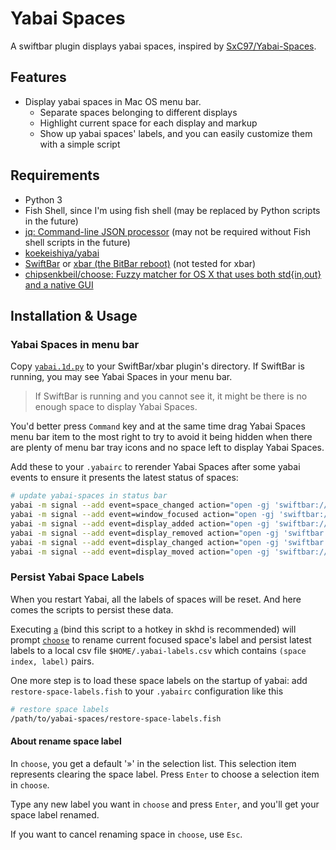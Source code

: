 # Yabai Spaces

A swiftbar plugin displays yabai spaces, inspired by [SxC97/Yabai-Spaces](https://github.com/SxC97/Yabai-Spaces).

## Features

- Display yabai spaces in Mac OS menu bar.
  - Separate spaces belonging to different displays
  - Highlight current space for each display and markup
  - Show up yabai spaces' labels, and you can easily customize them with a
  simple script

## Requirements

- Python 3
- Fish Shell, since I'm using fish shell (may be replaced by Python scripts in the future)
- [jq: Command-line JSON processor](https://github.com/stedolan/jq) (may not be required without Fish shell scripts in the future)
- [koekeishiya/yabai](https://github.com/koekeishiya/yabai)
- [SwiftBar](https://github.com/swiftbar/SwiftBar) or [xbar (the BitBar reboot)](https://github.com/matryer/xbar) (not tested for xbar)
- [chipsenkbeil/choose: Fuzzy matcher for OS X that uses both std{in,out} and a native GUI](https://github.com/chipsenkbeil/choose)

## Installation & Usage

### Yabai Spaces in menu bar

Copy [`yabai.1d.py`](./yabai.1d.py) to your SwiftBar/xbar plugin's directory.
If SwiftBar is running, you may see Yabai Spaces in your menu bar.
> If SwiftBar is running and you cannot see it, it might be there is no enough
space to display Yabai Spaces.

You'd better press `Command` key and at the same time drag Yabai Spaces menu bar
item to the most right to try to avoid it being hidden when there are plenty of menu
bar tray icons and no space left to display Yabai Spaces.

Add these to your `.yabairc` to rerender Yabai Spaces after some yabai events to
ensure it presents the latest status of spaces:

```bash
# update yabai-spaces in status bar
yabai -m signal --add event=space_changed action="open -gj 'swiftbar://refreshplugin?name=yabai'"
yabai -m signal --add event=window_focused action="open -gj 'swiftbar://refreshplugin?name=yabai'"
yabai -m signal --add event=display_added action="open -gj 'swiftbar://refreshplugin?name=yabai'"
yabai -m signal --add event=display_removed action="open -gj 'swiftbar://refreshplugin?name=yabai'"
yabai -m signal --add event=display_changed action="open -gj 'swiftbar://refreshplugin?name=yabai'"
yabai -m signal --add event=display_moved action="open -gj 'swiftbar://refreshplugin?name=yabai'"
```

### Persist Yabai Space Labels

When you restart Yabai, all the labels of spaces will be reset. And here comes
the scripts to persist these data.

Executing [`a`](./rename-space.fish) (bind this script to a hotkey in skhd is
recommended) will prompt [`choose`](https://github.com/chipsenkbeil/choose) to rename current
focused space's label and persist latest labels to a local csv file
`$HOME/.yabai-labels.csv` which contains `(space index, label)` pairs.

One more step is to load these space labels on the startup of yabai:
add `restore-space-labels.fish` to your `.yabairc` configuration like this

```bash
# restore space labels
/path/to/yabai-spaces/restore-space-labels.fish
```

#### About rename space label

In `choose`, you get a default '»' in the selection list. This selection item represents
clearing the space label. Press `Enter` to choose a selection item in `choose`.

Type any new label you want in `choose` and press `Enter`, and you'll get your
space label renamed.

If you want to cancel renaming space in `choose`, use `Esc`.

